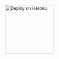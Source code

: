 

<a href="https://heroku.com/deploy?template=https://github.com/Linkiddrak/Darkiv9">
    <img src="https://www.herokucdn.com/deploy/button.png" width="160px" alt="Deploy on Heroku" >
    </a>
    
